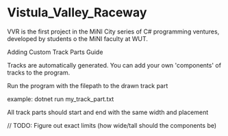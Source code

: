 # Vistula_Valley_Raceway
VVR is the first project in the MiNI City series of C# programming ventures, developed by students o the MiNI faculty at WUT.



Adding Custom Track Parts Guide

Tracks are automatically generated. You can add your own 'components' of tracks to the program.

Run the program with the filepath to the drawn track part

example: dotnet run my_track_part.txt

All track parts should start and end with the same width and placement

// TODO: Figure out exact limits (how wide/tall should the components be)
